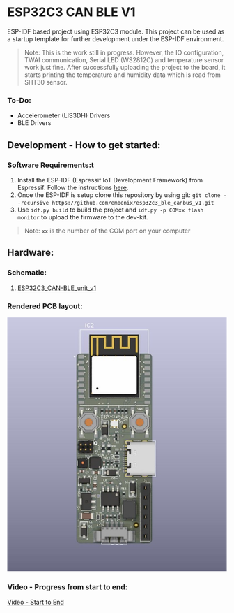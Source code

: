 # ESP32C3 CAN BLE V1
ESP-IDF based project using ESP32C3 module. This project can be used as a startup template for further development under the ESP-IDF environment.
> Note: This is the work still in progress. However, the IO configuration, TWAI communication, Serial LED (WS2812C) and temperature sensor work just fine.
> After successfully uploading the project to the board, it starts printing the temperature and humidity data which is read from SHT30 sensor.

### To-Do:
- Accelerometer (LIS3DH) Drivers
- BLE Drivers


## Development - How to get started:
### Software Requirements:t
1. Install the ESP-IDF (Espressif IoT Development Framework) from Espressif. Follow the instructions [here](https://docs.espressif.com/projects/esp-idf/en/latest/esp32c3/get-started/index.html#installation-step-by-step).
2. Once the ESP-IDF is setup clone this repository by using git: `git clone --recursive https://github.com/embenix/esp32c3_ble_canbus_v1.git`
3. Use `idf.py build` to build the project and `idf.py -p COMxx flash monitor` to upload the firmware to the dev-kit. 
> Note: **`xx`** is the number of the COM port on your computer

<!-- ### Hardware Reference:
#### 1. The pinout of the ESP32-C3-DevKitM-1:
<div align="center"> <img src="./information/esp32-c3-devkitm-1-v1-pinout.jpg"/></div>


#### 2. Connection between Fingerprint sensor BM-Lite and ESP32-C3:

| BM-Lite IO Pins      | ESP32-C3 DevKit    |
|:---------------------|:-------------------|
| 01- GND              | GND                |
| 02- SPICLK           | GPIO6              |
| 03- MISO             | GPIO2              |
| 04- MOSI             | GPIO7              |
| 05- CS_N             | GPIO10             |
| 06- IRQ              | GPIO1              |
| 07- RST_N            | GPIO3              |
| 08- UART_RX          | NOT USED           |
| 09- UART_TX          | NOT USED           |
| 10- VDDIO            | 3.3v               | -->

## Hardware:
### Schematic:
1. [ESP32C3_CAN-BLE_unit_v1](./documents/ESP32C3_CAN-BLE_unit_v1.pdf "ESP32C3_CAN-BLE_unit_v1")

### Rendered PCB layout:
<div align="center"><img src="./documents/ESP32C3_BLE_CANBus_Unit_3D.jpg"/></div>

### Video - Progress from start to end:
[Video - Start to End](./documents/embenix_canbus_esp32c3_project.mp4 "Designing Period")